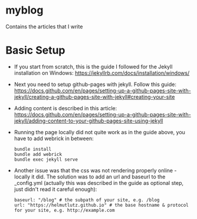 # myblog
Contains the articles that I write

# Basic Setup
- If you start from scratch, this is the guide I followed for the Jekyll installation on Windows: https://jekyllrb.com/docs/installation/windows/
- Next you need to setup github-pages with jekyll. Follow this guide: https://docs.github.com/en/pages/setting-up-a-github-pages-site-with-jekyll/creating-a-github-pages-site-with-jekyll#creating-your-site
- Adding content is described in this article: https://docs.github.com/en/pages/setting-up-a-github-pages-site-with-jekyll/adding-content-to-your-github-pages-site-using-jekyll

- Running the page locally did not quite work as in the guide above, you have to add webrick in between: 
    ```
    bundle install
    bundle add webrick
    bundle exec jekyll serve
    ```

- Another issue was that the css was not rendering properly online - locally it did. The solution was to add an url and baseurl to the _config.yml (actually this was described in the guide as optional step, just didn't read it careful enough): 
    ```
    baseurl: "/blog" # the subpath of your site, e.g. /blog
    url: "https://helmutlutz.github.io" # the base hostname & protocol for your site, e.g. http://example.com
    ```